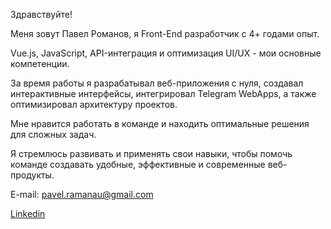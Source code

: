 Здравствуйте!

Меня зовут Павел Романов, я Front-End разработчик с 4+ годами опыт. 

Vue.js, JavaScript, API-интеграция и оптимизация UI/UX - мои основные компетенции.

За время работы я разрабатывал веб-приложения с нуля, создавал интерактивные интерфейсы, интегрировал Telegram WebApps, а также оптимизировал архитектуру проектов. 

Мне нравится работать в команде и находить оптимальные решения для сложных задач.

Я стремлюсь развивать и применять свои навыки, чтобы помочь команде создавать удобные, эффективные и современные веб-продукты.

E-mail: pavel.ramanau@gmail.com

[Linkedin](https://www.linkedin.com/in/pavel-ramanau)

